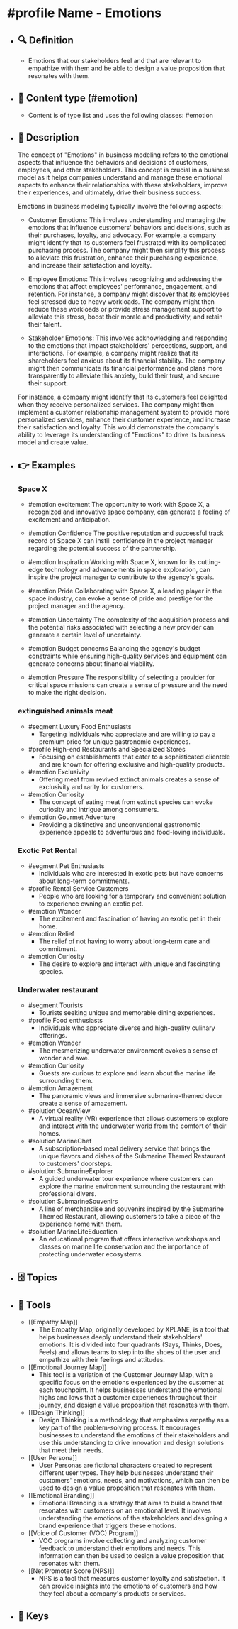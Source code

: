 # #profile Name - Emotions
- ## 🔍 Definition
  - Emotions that our stakeholders feel and that are relevant to empathize with them and be able to design a value proposition that resonates with them.
- ## 📰 Content type (#emotion)
  - Content is of type list and uses the following classes: #emotion

- ## 📖 Description
  The concept of "Emotions" in business modeling refers to the emotional aspects that influence the behaviors and decisions of customers, employees, and other stakeholders. This concept is crucial in a business model as it helps companies understand and manage these emotional aspects to enhance their relationships with these stakeholders, improve their experiences, and ultimately, drive their business success.
  
  Emotions in business modeling typically involve the following aspects:
  
  - Customer Emotions: This involves understanding and managing the emotions that influence customers' behaviors and decisions, such as their purchases, loyalty, and advocacy. For example, a company might identify that its customers feel frustrated with its complicated purchasing process. The company might then simplify this process to alleviate this frustration, enhance their purchasing experience, and increase their satisfaction and loyalty.
  
  - Employee Emotions: This involves recognizing and addressing the emotions that affect employees' performance, engagement, and retention. For instance, a company might discover that its employees feel stressed due to heavy workloads. The company might then reduce these workloads or provide stress management support to alleviate this stress, boost their morale and productivity, and retain their talent.
  
  - Stakeholder Emotions: This involves acknowledging and responding to the emotions that impact stakeholders' perceptions, support, and interactions. For example, a company might realize that its shareholders feel anxious about its financial stability. The company might then communicate its financial performance and plans more transparently to alleviate this anxiety, build their trust, and secure their support.
  
  For instance, a company might identify that its customers feel delighted when they receive personalized services. The company might then implement a customer relationship management system to provide more personalized services, enhance their customer experience, and increase their satisfaction and loyalty. This would demonstrate the company's ability to leverage its understanding of "Emotions" to drive its business model and create value.
- ## 👉 Examples
  ### Space X
  - #emotion excitement
  The opportunity to work with Space X, a recognized and innovative space company, can generate a feeling of excitement and anticipation.
  
  - #emotion Confidence
  The positive reputation and successful track record of Space X can instill confidence in the project manager regarding the potential success of the partnership.
  
  - #emotion Inspiration
  Working with Space X, known for its cutting-edge technology and advancements in space exploration, can inspire the project manager to contribute to the agency's goals.
  
  - #emotion Pride
  Collaborating with Space X, a leading player in the space industry, can evoke a sense of pride and prestige for the project manager and the agency.
  
  - #emotion Uncertainty
  The complexity of the acquisition process and the potential risks associated with selecting a new provider can generate a certain level of uncertainty.
  
  - #emotion Budget concerns
  Balancing the agency's budget constraints while ensuring high-quality services and equipment can generate concerns about financial viability.
  
  - #emotion Pressure
  The responsibility of selecting a provider for critical space missions can create a sense of pressure and the need to make the right decision.
  
  ### 
  
  ### extinguished animals meat
  - #segment Luxury Food Enthusiasts
  	- Targeting individuals who appreciate and are willing to pay a premium price for unique gastronomic experiences.
  - #profile High-end Restaurants and Specialized Stores
  	- Focusing on establishments that cater to a sophisticated clientele and are known for offering exclusive and high-quality products.
  - #emotion Exclusivity
  	- Offering meat from revived extinct animals creates a sense of exclusivity and rarity for customers.
  - #emotion Curiosity
  	- The concept of eating meat from extinct species can evoke curiosity and intrigue among consumers.
  - #emotion Gourmet Adventure
  	- Providing a distinctive and unconventional gastronomic experience appeals to adventurous and food-loving individuals.
  ### Exotic Pet Rental
  - #segment Pet Enthusiasts
  	- Individuals who are interested in exotic pets but have concerns about long-term commitments.
  - #profile Rental Service Customers
  	- People who are looking for a temporary and convenient solution to experience owning an exotic pet.
  - #emotion Wonder
  	- The excitement and fascination of having an exotic pet in their home.
  - #emotion Relief
  	- The relief of not having to worry about long-term care and commitment.
  - #emotion Curiosity
  	- The desire to explore and interact with unique and fascinating species.
  ### Underwater restaurant
  - #segment Tourists
  	- Tourists seeking unique and memorable dining experiences.
  - #profile Food enthusiasts
  	- Individuals who appreciate diverse and high-quality culinary offerings.
  - #emotion Wonder
  	- The mesmerizing underwater environment evokes a sense of wonder and awe.
  - #emotion Curiosity
  	- Guests are curious to explore and learn about the marine life surrounding them.
  - #emotion Amazement
  	- The panoramic views and immersive submarine-themed decor create a sense of amazement.
  - #solution OceanView
  	- A virtual reality (VR) experience that allows customers to explore and interact with the underwater world from the comfort of their homes.
  - #solution MarineChef
  	- A subscription-based meal delivery service that brings the unique flavors and dishes of the Submarine Themed Restaurant to customers' doorsteps.
  - #solution SubmarineExplorer
  	- A guided underwater tour experience where customers can explore the marine environment surrounding the restaurant with professional divers.
  - #solution SubmarineSouvenirs
  	- A line of merchandise and souvenirs inspired by the Submarine Themed Restaurant, allowing customers to take a piece of the experience home with them.
  - #solution MarineLifeEducation
  	- An educational program that offers interactive workshops and classes on marine life conservation and the importance of protecting underwater ecosystems.
- ## 🗄️ Topics
  
- ## 🧰 Tools
  - [[Empathy Map]]
    - The Empathy Map, originally developed by XPLANE, is a tool that helps businesses deeply understand their stakeholders' emotions. It is divided into four quadrants (Says, Thinks, Does, Feels) and allows teams to step into the shoes of the user and empathize with their feelings and attitudes.
  - [[Emotional Journey Map]]
    - This tool is a variation of the Customer Journey Map, with a specific focus on the emotions experienced by the customer at each touchpoint. It helps businesses understand the emotional highs and lows that a customer experiences throughout their journey, and design a value proposition that resonates with them.
  - [[Design Thinking]]
    - Design Thinking is a methodology that emphasizes empathy as a key part of the problem-solving process. It encourages businesses to understand the emotions of their stakeholders and use this understanding to drive innovation and design solutions that meet their needs.
  - [[User Persona]]
    - User Personas are fictional characters created to represent different user types. They help businesses understand their customers' emotions, needs, and motivations, which can then be used to design a value proposition that resonates with them.
  - [[Emotional Branding]]
    - Emotional Branding is a strategy that aims to build a brand that resonates with customers on an emotional level. It involves understanding the emotions of the stakeholders and designing a brand experience that triggers these emotions.
  - [[Voice of Customer (VOC) Program]]
    - VOC programs involve collecting and analyzing customer feedback to understand their emotions and needs. This information can then be used to design a value proposition that resonates with them.
  - [[Net Promoter Score (NPS)]]
    - NPS is a tool that measures customer loyalty and satisfaction. It can provide insights into the emotions of customers and how they feel about a company's products or services.
- ## 🔑 Keys
  
